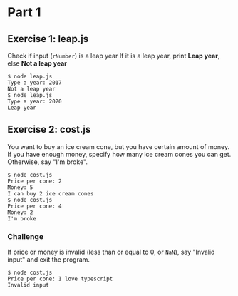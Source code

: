 # Part 1

## Exercise 1: leap.js

Check if input (`rNumber`) is a leap year
If it is a leap year, print **Leap year**, else **Not a leap year**

```
$ node leap.js
Type a year: 2017
Not a leap year
$ node leap.js
Type a year: 2020
Leap year
```

## Exercise 2: cost.js

You want to buy an ice cream cone, but you have certain amount of money.
If you have enough money, specify how many ice cream cones you can get. Otherwise, say "I'm broke".

```
$ node cost.js
Price per cone: 2
Money: 5
I can buy 2 ice cream cones
$ node cost.js
Price per cone: 4
Money: 2
I'm broke
```

### Challenge

If price or money is invalid (less than or equal to 0, or `NaN`), say "Invalid input" and exit the program.

```
$ node cost.js
Price per cone: I love typescript
Invalid input
```
